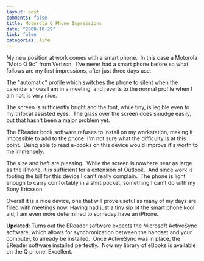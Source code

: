 ```yaml
--- 
layout: post
comments: false
title: Motorola Q Phone Impressions
date: "2008-10-29"
link: false
categories: life
---
```

My new position at work comes with a smart phone.  In this case a Motorola "Moto Q 9c" from Verizon.  I've never had a smart phone before so what follows are my first impressions, after just three days use.

The "automatic" profile which switches the phone to silent when the calendar shows I am in a meeting, and reverts to the normal profile when I am not, is very nice.

The screen is sufficiently bright and the font, while tiny, is legible even to my trifocal assisted eyes.  The glass over the screen does smudge easily, but that hasn't been a major problem yet.

The EReader book software refuses to install on my workstation, making it impossible to add to the phone. I'm not sure what the difficulty is at this point.  Being able to read e-books on this device would improve it's worth to me immensely.

The size and heft are pleasing.  While the screen is nowhere near as large as the iPhone, it is sufficient for a extension of Outlook.  And since work is footing the bill for this device I can't really complain.  The phone is light enough to carry comfortably in a shirt pocket, something I can't do with my Sony Ericsson.

Overall it is a nice device, one that will prove useful as many of my days are filled with meetings now. Having had just a tiny sip of the smart phone kool aid, I am even more determined to someday have an iPhone.

<strong>Updated</strong>: Turns out the EReader software expects the Microsoft ActiveSync software, which allows for synchronization between the handset and your computer, to already be installed.  Once ActiveSync was in place, the EReader software installed perfectly.  Now my library of eBooks is available on the Q phone. Excellent.
